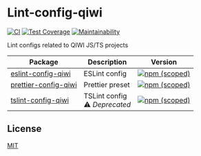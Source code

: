 # Lint-config-qiwi
[![CI](https://github.com/qiwi/lint-config-qiwi/workflows/CI/badge.svg)](https://github.com/qiwi/lint-config-qiwi/actions)
[![Test Coverage](https://api.codeclimate.com/v1/badges/8738098b0f0f4825da8b/test_coverage)](https://codeclimate.com/github/qiwi/lint-config-qiwi/test_coverage)
[![Maintainability](https://api.codeclimate.com/v1/badges/8738098b0f0f4825da8b/maintainability)](https://codeclimate.com/github/qiwi/lint-config-qiwi/maintainability)

Lint configs related to QIWI JS/TS projects

| Package                                                 | Description                         | Version                                                                                                                                      |
|---------------------------------------------------------|-------------------------------------|----------------------------------------------------------------------------------------------------------------------------------------------|
| [eslint-config-qiwi](./packages/eslint-config-qiwi)     | ESLint config                       | [![npm (scoped)](https://img.shields.io/npm/v/eslint-config-qiwi?label=npm&color=39f)](https://www.npmjs.com/package/eslint-config-qiwi)     |
| [prettier-config-qiwi](./packages/prettier-config-qiwi) | Prettier preset                     | [![npm (scoped)](https://img.shields.io/npm/v/tslint-config-qiwi?label=npm&color=39f)](https://www.npmjs.com/package/tslint-config-qiwi)     |
| [tslint-config-qiwi](./packages/tslint-config-qiwi)     | TSLint config <br/>⚠️ _Deprecated_  | [![npm (scoped)](https://img.shields.io/npm/v/prettier-config-qiwi?label=npm&color=39f)](https://www.npmjs.com/package/prettier-config-qiwi) |

## License
[MIT](./LICENSE)
